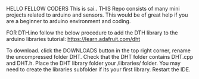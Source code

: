 HELLO FELLOW CODERS
This is sai..
THIS Repo consists of many mini projects related to arduino and sensors.
This would be of great help if you are a beginner to arduino environment and coding.

FOR DTH.ino 
follow the below procedure to add the DTH library to the  arduino libraries
tutorial: https://learn.adafruit.com/dht

To download. click the DOWNLOADS button in the top right corner, rename the uncompressed folder DHT. Check that the DHT folder contains DHT.cpp and DHT.h. Place the DHT library folder your <arduinosketchfolder>/libraries/ folder. You may need to create the libraries subfolder if its your first library. Restart the IDE.
